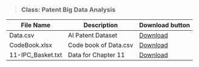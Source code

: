 > ### **Class: Patent Big Data Analysis**
|File Name|Description|Download button|
|------------------|------------|----------------------------------|
|Data.csv|AI Patent Dataset|[Download](https://drive.google.com/file/d/10bQv-F1XOPXchXvV_ehIYHL-tmKwwKBe/view?usp=sharing)|
|CodeBook.xlsx|Code book of Data.csv|[Download](https://drive.google.com/file/d/1ri7_0y0r6rDqIpEM9gHx-Dg14eJjbnUD/view?usp=sharing)|
|11-IPC_Basket.txt|Data for Chapter 11|[Download](https://drive.google.com/file/d/1trmdK1O9MwIRQc3x6ED587G9w4yeYBRU/view?usp=sharing)|
